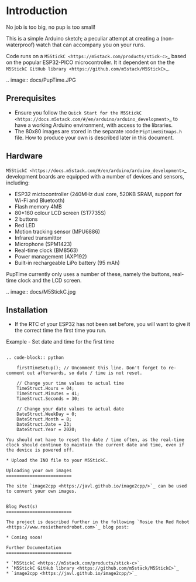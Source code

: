 
Introduction
============

No job is too big, no pup is too small!

This is a simple Arduino sketch; a peculiar attempt at creating a (non-waterproof) watch that can accompany you on your runs.

Code runs on a `M5StickC <https://m5stack.com/products/stick-c>`_ based on the popular ESP32-PICO microcontroller. It it dependent on the the `M5StickC GitHub library <https://github.com/m5stack/M5StickC>`_. 

.. image:: docs/PupTime.JPG

Prerequisites
---------------

* Ensure you follow the `Quick Start for the M5StickC <https://docs.m5stack.com/#/en/arduino/arduino_development>`_ to have a working Arduino environment, with access to the libraries.
* The 80x80 images are stored in the separate :code:`PipTimeBitmaps.h` file. How to produce your own is described later in this document.

Hardware
---------------

`M5StickC <https://docs.m5stack.com/#/en/arduino/arduino_development>`_ development boards are equipped with a number of devices and sensors, including:

* ESP32 mictocontroller (240MHz dual core, 520KB SRAM, support for Wi-Fi and Bluetooth)
* Flash memory 4MB
* 80*160 colour LCD screen (ST7735S)
* 2 buttons
* Red LED
* Motion tracking sensor (MPU6886)
* Infrared transmittor
* Microphone (SPM1423)
* Real-time clock (BM8563)
* Power management (AXP192)
* Built-in rechargeable LiPo battery (95 mAh)

PupTime currently only uses a number of these, namely the buttons, real-time clock and the LCD screen.

.. image:: docs/M5StickC.jpg

Installation
---------------

* If the RTC of your ESP32 has not been set before, you will want to give it the correct time the first time you run.

Example - Set date and time for the first time
~~~~~~~~~~~~~~~~~~~~~~~~~~~~~~~~~~~~~~~~~~~~~~~~~~~~

.. code-block:: python

	firstTimeSetup(); // Uncomment this line. Don't forget to re-comment out afterwards, so date / time is not reset.
	
	// Change your time values to actual time
	TimeStruct.Hours = 04;
    TimeStruct.Minutes = 41;
    TimeStruct.Seconds = 30;

	// Change your date values to actual date
    DateStruct.WeekDay = 0;
    DateStruct.Month = 8;
    DateStruct.Date = 23;
    DateStruct.Year = 2020;

You should not have to reset the date / time often, as the real-time clock should continue to maintain the current date and time, even if the device is powered off.

* Upload the INO file to your M5StickC.

Uploading your own images
=========================

The site `image2cpp <https://javl.github.io/image2cpp/>`_ can be used to convert your own images. 


Blog Post(s)
=========================

The project is described further in the following `Rosie the Red Robot <https://www.rosietheredrobot.com>`_ blog post:

* Coming soon!

Further Documentation
=========================

* `M5StickC <https://m5stack.com/products/stick-c>`_
* `M5StickC GitHub library <https://github.com/m5stack/M5StickC>`_
* `image2cpp <https://javl.github.io/image2cpp/>`_
